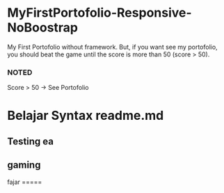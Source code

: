 # MyFirstPortofolio-Responsive-NoBoostrap
My First Portofolio without framework. But, if you want see my portofolio, you should beat the game until the score is more than 50 (score > 50).

### NOTED
Score > 50 -> See Portofolio


# Belajar Syntax readme.md

Testing ea
-----------
<h2> gaming </h2>
fajar 
=====
